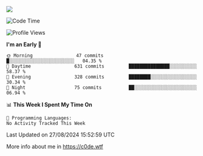 <a href="https://wakatime.com"><img src="https://wakatime.com/share/@c0dezin/b7f18a7c-ab3a-40b8-8bc7-b1b7bf71f1d6.svg" /></a>

<!--START_SECTION:waka-->
![Code Time](http://img.shields.io/badge/Code%20Time-77%20hrs%2053%20mins-blue)

![Profile Views](http://img.shields.io/badge/Profile%20Views-0-blue)

**I'm an Early 🐤** 

```text
🌞 Morning                47 commits          █░░░░░░░░░░░░░░░░░░░░░░░░   04.35 % 
🌆 Daytime                631 commits         ███████████████░░░░░░░░░░   58.37 % 
🌃 Evening                328 commits         ████████░░░░░░░░░░░░░░░░░   30.34 % 
🌙 Night                  75 commits          ██░░░░░░░░░░░░░░░░░░░░░░░   06.94 % 
```


📊 **This Week I Spent My Time On** 

```text
💬 Programming Languages: 
No Activity Tracked This Week
```


 Last Updated on 27/08/2024 15:52:59 UTC
<!--END_SECTION:waka-->

More info about me in https://c0de.wtf
